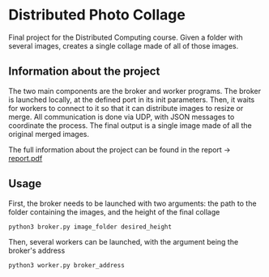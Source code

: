 # Distributed Photo Collage
Final project for the Distributed Computing course. Given a folder with several images, creates a single collage made of all of those images.

## Information about the project
The two main components are the broker and worker programs. The broker is launched locally, at the defined port in its init parameters. Then, it waits for workers to connect to it so that it can distribute images to resize or merge. All communication is done via UDP, with JSON messages to coordinate the process. The final output is a single image made of all the original merged images.

The full information about the project can be found in the report -> [report.pdf](./report.pdf) 

## Usage
First, the broker needs to be launched with two arguments: the path to the folder containing the images, and the height of the final collage

```sh
python3 broker.py image_folder desired_height
```

Then, several workers can be launched, with the argument being the broker's address

```sh
python3 worker.py broker_address
```